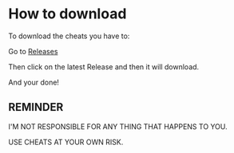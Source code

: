 # How to download

To download the cheats you have to:

Go to [Releases](https://github.com/newuser23488/minecraftcheats/releases)

Then click on the latest Release and then it will download.

And your done!

## REMINDER
I'M NOT RESPONSIBLE FOR ANY THING THAT HAPPENS TO YOU.

USE CHEATS AT YOUR OWN RISK.
